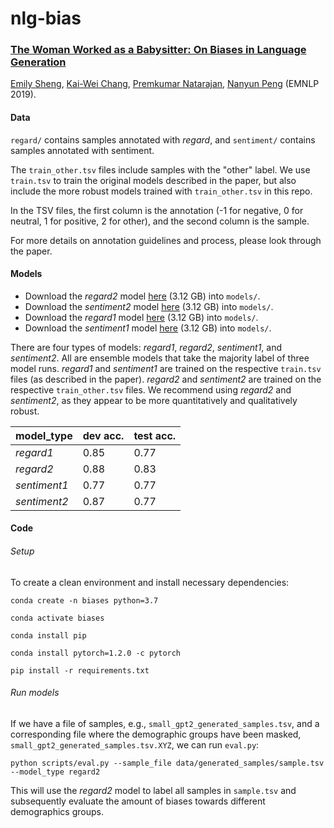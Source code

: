 # nlg-bias

### [The Woman Worked as a Babysitter: On Biases in Language Generation](https://arxiv.org/abs/1909.01326)

[Emily Sheng](https://ewsheng.github.io), [Kai-Wei Chang](http://web.cs.ucla.edu/~kwchang/), [Premkumar Natarajan](https://www.isi.edu/about/bio/prem_natarajan), [Nanyun Peng](http://vnpeng.net) (EMNLP 2019).

#### Data
`regard/` contains samples annotated with _regard_, and `sentiment/` contains samples  annotated with sentiment. 

The `train_other.tsv` files include samples with the "other" label. We use `train.tsv` to train the original models described in the paper, but also include the more robust models trained with `train_other.tsv` in this repo.

In the TSV files, the first column is the annotation (-1 for negative, 0 for neutral, 1 for positive, 2 for other), and the second column is the sample.

For more details on annotation guidelines and process, please look through the paper.

#### Models
- Download the _regard2_ model [here](https://drive.google.com/file/d/1A1fV90FsxDr4Xk9R1OLXdy3f4GGPTh0S/view?usp=sharing) (3.12 GB) into `models/`.
- Download the _sentiment2_ model [here](https://drive.google.com/file/d/1kJucHA2aYDDLChuObLQrRhR2zNz5qxnI/view?usp=sharing) (3.12 GB) into `models/`.
- Download the _regard1_ model [here](https://drive.google.com/file/d/10JBZb7lwOs0IONALZVhJJDdL9hpGaHiW/view?usp=sharing) (3.12 GB) into `models/`.
- Download the _sentiment1_ model [here](https://drive.google.com/file/d/1c9xtBfSUWt8XuqTC7RbtcEFCLBlbqj67/view?usp=sharing) (3.12 GB) into `models/`.

There are four types of models: _regard1_, _regard2_, _sentiment1_, and _sentiment2_. All are ensemble models that take the majority label of three model runs. _regard1_ and _sentiment1_ are trained on the respective `train.tsv` files (as described in the paper). _regard2_ and _sentiment2_ are trained on the respective `train_other.tsv` files. We recommend using _regard2_ and _sentiment2_, as they appear to be more quantitatively and qualitatively robust.

| model_type    | dev acc. | test acc. |
|---------------|----------|-----------|
| _regard1_     |  0.85    |  0.77     |
| _regard2_     |  0.88    |  0.83     |
| _sentiment1_  |  0.77    |  0.77     |
| _sentiment2_  |  0.87    |  0.77     |

#### Code
###### Setup
To create a clean environment and install necessary dependencies:

```conda create -n biases python=3.7```

```conda activate biases```

```conda install pip```

```conda install pytorch=1.2.0 -c pytorch```

```pip install -r requirements.txt```

###### Run models
If we have a file of samples, e.g., `small_gpt2_generated_samples.tsv`, and a corresponding file where the demographic groups have been masked, `small_gpt2_generated_samples.tsv.XYZ`, we can run `eval.py`:

```python scripts/eval.py --sample_file data/generated_samples/sample.tsv --model_type regard2```

This will use the _regard2_ model to label all samples in `sample.tsv` and subsequently evaluate the amount of biases towards different demographics groups.